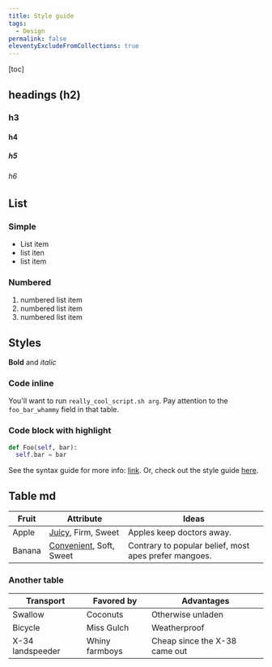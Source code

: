 ```yaml
---
title: Style guide
tags:
  - Design
permalink: false
eleventyExcludeFromCollections: true
---
```


[toc]

## headings (h2)

### h3

#### h4

##### h5

###### h6

## List

### Simple

* List item
* list iten
* list item

### Numbered

1. numbered list item
2. numbered list item
3. numbered list item

## Styles

**Bold** and *italic*

### Code inline

You'll want to run `really_cool_script.sh arg`.
Pay attention to the `foo_bar_whammy` field in that table.

### Code block with highlight

```python
def Foo(self, bar):
  self.bar = bar
```

See the syntax guide for more info: [link](syntax_guide.md).
Or, check out the style guide [here](style_guide.md).

## Table md

| Fruit  | Attribute                                                                                                             | Ideas                                                 |
| ------ | --------------------------------------------------------------------------------------------------------------------- | ----------------------------------------------------- |
| Apple  | [Juicy](https://example.com/SomeReallyReallyReallyReallyReallyReallyReallyReallyLongQuery), Firm, Sweet               | Apples keep doctors away.                             |
| Banana | [Convenient](https://example.com/SomeDifferentReallyReallyReallyReallyReallyReallyReallyReallyLongQuery), Soft, Sweet | Contrary to popular belief, most apes prefer mangoes. |

### Another table

| Transport        | Favored by     | Advantages                    |
| ---------------- | -------------- | ----------------------------- |
| Swallow          | Coconuts       | Otherwise unladen             |
| Bicycle          | Miss Gulch     | Weatherproof                  |
| X-34 landspeeder | Whiny farmboys | Cheap since the X-38 came out |